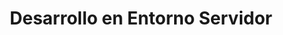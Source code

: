 ---
title: 'Desarrollo en Entorno Servidor'
heading:  Servidores
description: Artículos del modulo Desarrollo Web en Entorno Servidor
---